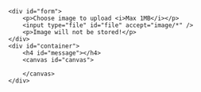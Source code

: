  <style>
        #form {
            background: white;
            border-radius: 5px;
            border: 2px dashed #b5e853;
            border-image: none;
            max-width: 500px;
            margin-left: auto;
            margin-right: auto;
            text-align: center;
        }

        #container {
            text-align: center;
            margin-left: auto;
            margin-right: auto;
        }

        #canvas {
            display: none;
        }
    </style>
    <div id="form">
        <p>Choose image to upload <i>Max 1MB</i></p>
        <input type="file" id="file" accept="image/*" />
        <p>Image will not be stored!</p>
    </div>
    <div id="container">
        <h4 id="message"></h4>
        <canvas id="canvas">

        </canvas>
    </div>
